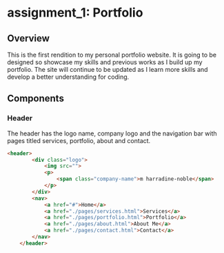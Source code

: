 # assignment_1: Portfolio

## Overview

This is the first rendition to my personal portfolio website. It is going to be designed so showcase my skills and previous works as I build up my portfolio. The site will continue to be updated as I learn more skills and develop a better understanding for coding. 

## Components

### Header
The header has the logo name, company logo and the navigation bar with pages titled services, portfolio, about and contact. 

```html
<header>
        <div class="logo">
            <img src="">
            <p>
                <span class="company-name">m harradine-noble</span>
            </p>
        </div>
        <nav>
            <a href="#">Home</a>
            <a href="./pages/services.html">Services</a>
            <a href="./pages/portfolio.html">Portfolio</a>
            <a href="./pages/about.html">About Me</a>
            <a href="./pages/contact.html">Contact</a>
        </nav>
    </header>
```
### 